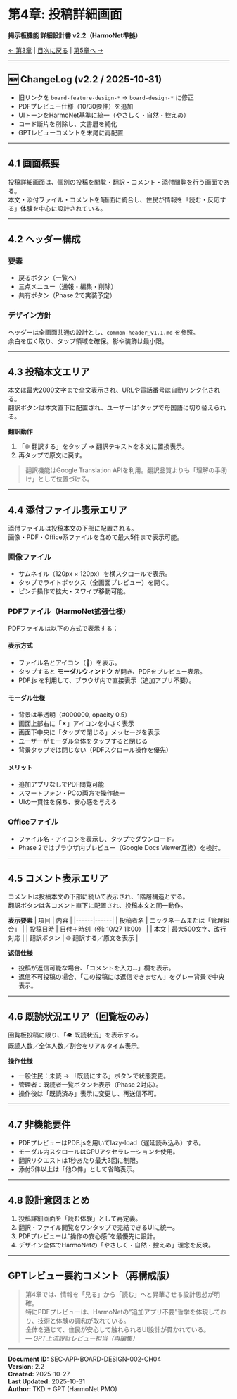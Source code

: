# 第4章: 投稿詳細画面
**掲示板機能 詳細設計書 v2.2（HarmoNet準拠）**

[← 第3章](board-design-ch03_v2.3.md) | [目次に戻る](board-design-ch00-index_v2.0.md) | [第5章へ →](board-design-ch05_v2.1.md)

---

## 🆕 ChangeLog (v2.2 / 2025-10-31)
- 旧リンクを `board-feature-design-*` → `board-design-*` に修正  
- PDFプレビュー仕様（10/30要件）を追加  
- UIトーンをHarmoNet基準に統一（やさしく・自然・控えめ）  
- コード断片を削除し、文書層を純化  
- GPTレビューコメントを末尾に再配置  

---

## 4.1 画面概要

投稿詳細画面は、個別の投稿を閲覧・翻訳・コメント・添付閲覧を行う画面である。  
本文・添付ファイル・コメントを1画面に統合し、住民が情報を「読む・反応する」体験を中心に設計されている。

---

## 4.2 ヘッダー構成

### 要素
- 戻るボタン（一覧へ）  
- 三点メニュー（通報・編集・削除）  
- 共有ボタン（Phase 2で実装予定）  

### デザイン方針
ヘッダーは全画面共通の設計とし、`common-header_v1.1.md` を参照。  
余白を広く取り、タップ領域を確保。影や装飾は最小限。

---

## 4.3 投稿本文エリア

本文は最大2000文字まで全文表示され、URLや電話番号は自動リンク化される。  
翻訳ボタンは本文直下に配置され、ユーザーは1タップで母国語に切り替えられる。

**翻訳動作**
1. 「🌐 翻訳する」をタップ → 翻訳テキストを本文に置換表示。  
2. 再タップで原文に戻す。  

> 翻訳機能はGoogle Translation APIを利用。翻訳品質よりも「理解の手助け」として位置づける。  

---

## 4.4 添付ファイル表示エリア

添付ファイルは投稿本文の下部に配置される。  
画像・PDF・Office系ファイルを含めて最大5件まで表示可能。

### 画像ファイル
- サムネイル（120px × 120px）を横スクロールで表示。  
- タップでライトボックス（全画面プレビュー）を開く。  
- ピンチ操作で拡大・スワイプ移動可能。  

### PDFファイル（HarmoNet拡張仕様）

PDFファイルは以下の方式で表示する：

#### 表示方式
- ファイル名とアイコン（📄）を表示。  
- タップすると **モーダルウィンドウ** が開き、PDFをプレビュー表示。  
- PDF.js を利用して、ブラウザ内で直接表示（追加アプリ不要）。  

#### モーダル仕様
- 背景は半透明（#000000, opacity 0.5）  
- 画面上部右に「✕」アイコンを小さく表示  
- 画面下中央に「タップで閉じる」メッセージを表示  
- ユーザーがモーダル全体をタップすると閉じる  
- 背景タップでは閉じない（PDFスクロール操作を優先）  

#### メリット
- 追加アプリなしでPDF閲覧可能  
- スマートフォン・PCの両方で操作統一  
- UIの一貫性を保ち、安心感を与える  

### Officeファイル
- ファイル名・アイコンを表示し、タップでダウンロード。  
- Phase 2ではブラウザ内プレビュー（Google Docs Viewer互換）を検討。  

---

## 4.5 コメント表示エリア

コメントは投稿本文の下部に続いて表示され、1階層構造とする。  
翻訳ボタンは各コメント直下に配置され、投稿本文と同一動作。  

**表示要素**
| 項目 | 内容 |
|------|------|
| 投稿者名 | ニックネームまたは「管理組合」 |
| 投稿日時 | 日付＋時刻（例: 10/27 11:00） |
| 本文 | 最大500文字、改行対応 |
| 翻訳ボタン | 🌐 翻訳する／原文を表示 |

**返信仕様**
- 投稿が返信可能な場合、「コメントを入力...」欄を表示。  
- 返信不可投稿の場合、「この投稿には返信できません」をグレー背景で中央表示。  

---

## 4.6 既読状況エリア（回覧板のみ）

回覧板投稿に限り、「👁 既読状況」を表示する。  
既読人数／全体人数／割合をリアルタイム表示。

**操作仕様**
- 一般住民：未読 → 「既読にする」ボタンで状態変更。  
- 管理者：既読者一覧ボタンを表示（Phase 2対応）。  
- 操作後は「既読済み」表示に変更し、再送信不可。  

---

## 4.7 非機能要件

- PDFプレビューはPDF.jsを用いてlazy-load（遅延読み込み）する。  
- モーダル内スクロールはGPUアクセラレーションを使用。  
- 翻訳リクエストは1秒あたり最大3回に制限。  
- 添付5件以上は「他○件」として省略表示。  

---

## 4.8 設計意図まとめ

1. 投稿詳細画面を「読む体験」として再定義。  
2. 翻訳・ファイル閲覧をワンタップで完結できるUIに統一。  
3. PDFプレビューは“操作の安心感”を最優先に設計。  
4. デザイン全体でHarmoNetの「やさしく・自然・控えめ」理念を反映。  

---

## GPTレビュー要約コメント（再構成版）

> 第4章では、情報を「見る」から「読む」へと昇華させる設計思想が明確。  
> 特にPDFプレビューは、HarmoNetの“追加アプリ不要”哲学を体現しており、技術と体験の調和が取れている。  
> 全体を通じて、住民が安心して触れられるUI設計が貫かれている。  
> — *GPT上流設計レビュー担当（再編集）*

---

**Document ID:** SEC-APP-BOARD-DESIGN-002-CH04  
**Version:** 2.2  
**Created:** 2025-10-27  
**Last Updated:** 2025-10-31  
**Author:** TKD + GPT (HarmoNet PMO)  
